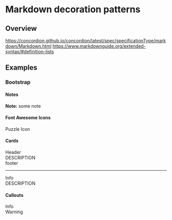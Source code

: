 # Markdown decoration patterns

## Overview

https://concordion.github.io/concordion/latest/spec/specificationType/markdown/Markdown.html
https://www.markdownguide.org/extended-syntax/#definition-lists

## Examples

### Bootstrap

#### Notes

**Note:** some note

#### Font Awesome Icons

<i class="fas fa-puzzle-piece" aria-hidden="true"> </i> Puzzle Icon

#### Cards

<div class="card">
  <div class="card-header">Header</div>
  <div class="card-body">
    DESCRIPTION
  </div>
  <div class="card-footer">footer</div>
</div>

---

<div class="card">
  <div class="card-header bg-info text-white">Info</div>
  <div class="card-body">
    DESCRIPTION
  </div>
</div>

#### Callouts

<div class="bd-callout bd-callout-info">Info</div>
<div class="bd-callout bd-callout-danger bg-warning text-danger shadow-lg">Warning</div>
